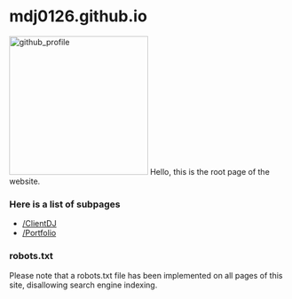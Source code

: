 # mdj0126.github.io
<img src="https://avatars.githubusercontent.com/u/83164393?v=4" alt="github_profile" width="250px" height="auto">
Hello, this is the root page of the website.

### Here is a list of subpages
- [/ClientDJ](https://mdj0126.github.io/ClientDJ/)
- [/Portfolio](https://mdj0126.github.io/Portfolio/)

### robots.txt
Please note that a robots.txt file has been implemented on all pages of this site, disallowing search engine indexing.
